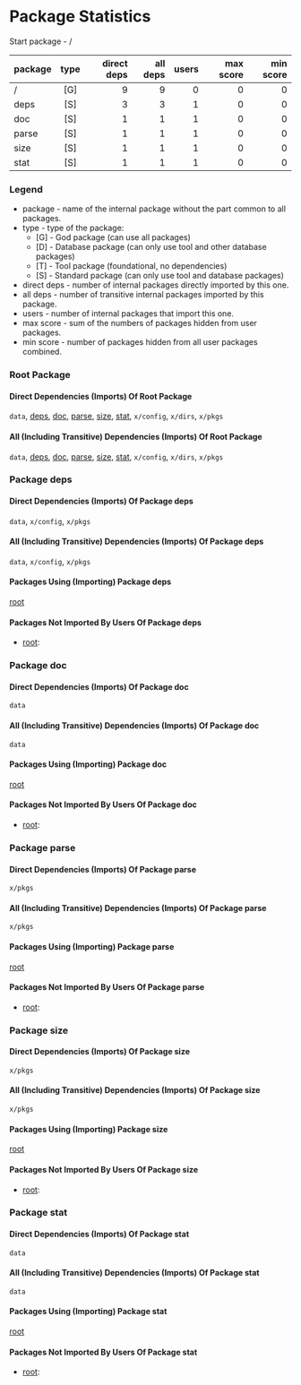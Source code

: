 # Package Statistics

Start package - /

| package | type | direct deps | all deps | users | max score | min score |
| :- | :-: | -: | -: | -: | -: | -: |
| / | [G] | 9 | 9 | 0 | 0 | 0 |
| deps | [S] | 3 | 3 | 1 | 0 | 0 |
| doc | [S] | 1 | 1 | 1 | 0 | 0 |
| parse | [S] | 1 | 1 | 1 | 0 | 0 |
| size | [S] | 1 | 1 | 1 | 0 | 0 |
| stat | [S] | 1 | 1 | 1 | 0 | 0 |

### Legend

* package - name of the internal package without the part common to all packages.
* type - type of the package:
  * [G] - God package (can use all packages)
  * [D] - Database package (can only use tool and other database packages)
  * [T] - Tool package (foundational, no dependencies)
  * [S] - Standard package (can only use tool and database packages)
* direct deps - number of internal packages directly imported by this one.
* all deps - number of transitive internal packages imported by this package.
* users - number of internal packages that import this one.
* max score - sum of the numbers of packages hidden from user packages.
* min score - number of packages hidden from all user packages combined.


### Root Package


#### Direct Dependencies (Imports) Of Root Package
`data`, [deps](#package-deps), [doc](#package-doc), [parse](#package-parse), [size](#package-size), [stat](#package-stat), `x/config`, `x/dirs`, `x/pkgs`

#### All (Including Transitive) Dependencies (Imports) Of Root Package
`data`, [deps](#package-deps), [doc](#package-doc), [parse](#package-parse), [size](#package-size), [stat](#package-stat), `x/config`, `x/dirs`, `x/pkgs`

### Package deps


#### Direct Dependencies (Imports) Of Package deps
`data`, `x/config`, `x/pkgs`

#### All (Including Transitive) Dependencies (Imports) Of Package deps
`data`, `x/config`, `x/pkgs`

#### Packages Using (Importing) Package deps
[root](#root-package)

#### Packages Not Imported By Users Of Package deps
* [root](#root-package): 


### Package doc


#### Direct Dependencies (Imports) Of Package doc
`data`

#### All (Including Transitive) Dependencies (Imports) Of Package doc
`data`

#### Packages Using (Importing) Package doc
[root](#root-package)

#### Packages Not Imported By Users Of Package doc
* [root](#root-package): 


### Package parse


#### Direct Dependencies (Imports) Of Package parse
`x/pkgs`

#### All (Including Transitive) Dependencies (Imports) Of Package parse
`x/pkgs`

#### Packages Using (Importing) Package parse
[root](#root-package)

#### Packages Not Imported By Users Of Package parse
* [root](#root-package): 


### Package size


#### Direct Dependencies (Imports) Of Package size
`x/pkgs`

#### All (Including Transitive) Dependencies (Imports) Of Package size
`x/pkgs`

#### Packages Using (Importing) Package size
[root](#root-package)

#### Packages Not Imported By Users Of Package size
* [root](#root-package): 


### Package stat


#### Direct Dependencies (Imports) Of Package stat
`data`

#### All (Including Transitive) Dependencies (Imports) Of Package stat
`data`

#### Packages Using (Importing) Package stat
[root](#root-package)

#### Packages Not Imported By Users Of Package stat
* [root](#root-package): 
